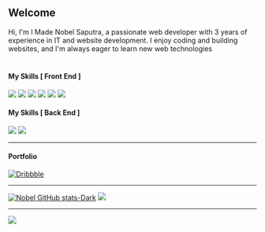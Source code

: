 ## Welcome

Hi, I'm I Made Nobel Saputra, a passionate web developer with 3 years of experience in IT and website development. I enjoy coding and building websites, and I'm always eager to learn new web technologies
#

#### My Skills [ Front End ]

<p align="left">
  <img src="https://img.shields.io/badge/HTML5-E34F26?style=for-the-badge&logo=html5&logoColor=white" style="cursor: default;" />
  <img src="https://img.shields.io/badge/CSS3-1572B6?style=for-the-badge&logo=css3&logoColor=white" style="cursor: default;" />
  <img src="https://img.shields.io/badge/Tailwind_CSS-38B2AC?style=for-the-badge&logo=tailwind-css&logoColor=white" style="cursor: default;" />
  <img src="https://img.shields.io/badge/JavaScript-323330?style=for-the-badge&logo=javascript&logoColor=F7DF1E" style="cursor: default;" />
  <img src="https://img.shields.io/badge/React-20232A?style=for-the-badge&logo=react&logoColor=61DAFB" style="cursor: default;" />
  <img src="https://img.shields.io/badge/Next.js-dddddd?style=for-the-badge&logo=nextdotjs&logoColor=white" style="cursor: default;" />
</p>

#### My Skills [ Back End ]

<p align="left">
  <img src="https://img.shields.io/badge/Node%20js-339933?style=for-the-badge&logo=nodedotjs&logoColor=white" style="cursor: default;" />
  <img src="https://img.shields.io/badge/Express.js-ffffff?style=for-the-badge&logo=express&logoColor=black" style="cursor: default;" />
 
</p>

---

#### Portfolio

[![Dribbble](https://img.shields.io/badge/Dribbble-EA4C89?style=for-the-badge&logo=dribbble&logoColor=white)](https://dribbble.com/nobelsaputra)

---

[![Nobel GitHub stats-Dark](https://github-readme-stats.vercel.app/api?username=nobel-saputra&show_icons=true&theme=gruvbox)](https://github.com/nobel-saputra/)
![](https://nirzak-streak-stats.vercel.app/?user=nobel-saputra&theme=dark&hide_border=false)<br/>

---

![](https://github-readme-stats.vercel.app/api/top-langs/?username=nobel-saputra&theme=dark&hide_border=false&include_all_commits=false&count_private=false&layout=compact)
